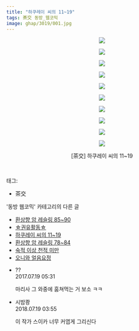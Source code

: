 ```yaml
---
title: "하쿠레이 씨의 11~19"
tags: 茶交 동방_웹코믹
image: ghap/3019/001.jpg
---
```

<div class="article">
<p style="text-align: center; clear: none; float: none;"><img src="{{ site.nasurl }}/ghap/3019/001.jpg"/></p>
<p style="text-align: center; clear: none; float: none;"><img src="{{ site.nasurl }}/ghap/3019/002.jpg"/></p>
<p style="text-align: center; clear: none; float: none;"><img src="{{ site.nasurl }}/ghap/3019/003.jpg"/></p>
<p style="text-align: center; clear: none; float: none;"><img src="{{ site.nasurl }}/ghap/3019/004.jpg"/></p>
<p style="text-align: center; clear: none; float: none;"><img src="{{ site.nasurl }}/ghap/3019/005.jpg"/></p>
<p style="text-align: center; clear: none; float: none;"><img src="{{ site.nasurl }}/ghap/3019/006.jpg"/></p>
<p style="text-align: center; clear: none; float: none;"><img src="{{ site.nasurl }}/ghap/3019/007.jpg"/></p>
<p style="text-align: center; clear: none; float: none;"><img src="{{ site.nasurl }}/ghap/3019/008.jpg"/></p>
<p style="text-align: center; clear: none; float: none;"><img src="{{ site.nasurl }}/ghap/3019/009.jpg"/></p>
<p style="text-align: center; clear: none; float: none;"><img src="{{ site.nasurl }}/ghap/3019/010.jpg"/></p>
<p style="text-align: center; clear: none; float: none;">[茶交] 하쿠레이 씨의 11~19</p>
<p><br/></p>
</div><div class="tagTrail">
<p>태그: </p>
<ul>
<li>茶交</li>
</ul>
</div><div class="another">
<p>'동방 웹코믹' 카테고리의 다른 글</p>
<ul>
<li><a href="/2016-12-29-ghap_3030">환상향 암 레슬링 85~90</a></li>
<li><a href="/2016-12-29-ghap_3029">☆권유활동☆</a></li>
<li><a href="/2016-12-28-ghap_3019">하쿠레이 씨의 11~19</a></li>
<li><a href="/2016-12-28-ghap_3017">환상향 암 레슬링 78~84</a></li>
<li><a href="/2016-12-28-ghap_3013">숙적 이상 천적 미만</a></li>
<li><a href="/2016-12-28-ghap_3012">오니와 얼음요정</a></li>
</ul>
</div><div class="cb_module cb_fluid">
<div class="cb_wrt cb_profile">
<div class="comment">
<ul>
<li class="cb_thumb_off" id="comment15039068">
<div class="cb_comment_area">
<div class="cb_info_area">
<div class="cb_section">
<span class="cb_nick_name">??</span>
</div>
<div class="cb_section">
<span class="cb_date">2017.07.19 05:31 </span>
</div>
</div>
<div class="cb_dsc_comment">
<p class="cb_dsc">
											마리사 그 와중에 훔쳐먹는 거 보소 ㅋㅋ
										</p>
</div>
</div></li>
<li class="cb_thumb_off" id="comment15289694">
<div class="cb_comment_area">
<div class="cb_info_area">
<div class="cb_section">
<span class="cb_nick_name">시밤쾅</span>
</div>
<div class="cb_section">
<span class="cb_date">2018.07.19 03:55 </span>
</div>
</div>
<div class="cb_dsc_comment">
<p class="cb_dsc">
											이 작가 스이카 너무 커엽게 그리신다
										</p>
</div>
</div></li>
</ul>
</div>
</div><!-- commentList close -->
</div>